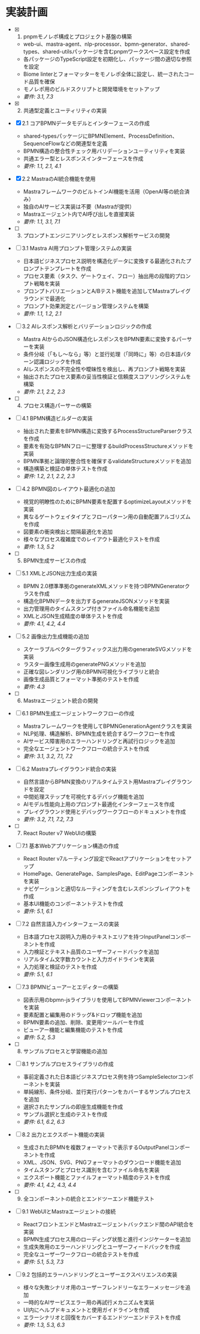 # 実装計画

- [x] 1. pnpmモノレポ構成とプロジェクト基盤の構築
  - web-ui、mastra-agent、nlp-processor、bpmn-generator、shared-types、shared-utilsパッケージを含むpnpmワークスペース設定を作成
  - 各パッケージのTypeScript設定を初期化し、パッケージ間の適切な参照を設定
  - Biome linterとフォーマッターをモノレポ全体に設定し、統一されたコード品質を確保
  - モノレポ用のビルドスクリプトと開発環境をセットアップ
  - _要件: 3.1, 7.3_

- [x] 2. 共通型定義とユーティリティの実装
- [x] 2.1 コアBPMNデータモデルとインターフェースの作成
  - shared-typesパッケージにBPMNElement、ProcessDefinition、SequenceFlowなどの関連型を定義
  - BPMN構造の整合性チェック用バリデーションユーティリティを実装
  - 共通エラー型とレスポンスインターフェースを作成
  - _要件: 1.1, 2.1, 4.1_

- [x] 2.2 MastraのAI統合機能を使用
  - MastraフレームワークのビルトインAI機能を活用（OpenAI等の統合済み）
  - 独自のAIサービス実装は不要（Mastraが提供）
  - Mastraエージェント内でAI呼び出しを直接実装
  - _要件: 1.1, 3.1, 7.1_

- [ ] 3. プロンプトエンジニアリングとレスポンス解析サービスの開発
- [ ] 3.1 Mastra AI用プロンプト管理システムの実装
  - 日本語ビジネスプロセス説明を構造化データに変換する最適化されたプロンプトテンプレートを作成
  - プロセス要素（タスク、ゲートウェイ、フロー）抽出用の段階的プロンプト戦略を実装
  - プロンプトバリエーションとA/Bテスト機能を追加してMastraプレイグラウンドで最適化
  - プロンプト効果測定とバージョン管理システムを構築
  - _要件: 1.1, 1.2, 2.1_

- [ ] 3.2 AIレスポンス解析とバリデーションロジックの作成
  - Mastra AIからのJSON構造化レスポンスをBPMN要素に変換するパーサーを実装
  - 条件分岐（「もし〜なら」等）と並行処理（「同時に」等）の日本語パターン認識ロジックを作成
  - AIレスポンスの不完全性や曖昧性を検出し、再プロンプト戦略を実装
  - 抽出されたプロセス要素の妥当性検証と信頼度スコアリングシステムを構築
  - _要件: 2.1, 2.2, 2.3_

- [ ] 4. プロセス構造パーサーの構築
- [ ] 4.1 BPMN構造ビルダーの実装
  - 抽出された要素をBPMN構造に変換するProcessStructureParserクラスを作成
  - 要素を有効なBPMNフローに整理するbuildProcessStructureメソッドを実装
  - BPMN準拠と論理的整合性を確保するvalidateStructureメソッドを追加
  - 構造構築と検証の単体テストを作成
  - _要件: 1.2, 2.1, 2.2, 2.3_

- [ ] 4.2 BPMN図のレイアウト最適化の追加
  - 視覚的明瞭性のためにBPMN要素を配置するoptimizeLayoutメソッドを実装
  - 異なるゲートウェイタイプとフローパターン用の自動配置アルゴリズムを作成
  - 図要素の衝突検出と間隔最適化を追加
  - 様々なプロセス複雑度でのレイアウト最適化テストを作成
  - _要件: 1.3, 5.2_

- [ ] 5. BPMN生成サービスの作成
- [ ] 5.1 XMLとJSON出力生成の実装
  - BPMN 2.0標準準拠のgenerateXMLメソッドを持つBPMNGeneratorクラスを作成
  - 構造化BPMNデータを出力するgenerateJSONメソッドを実装
  - 出力管理用のタイムスタンプ付きファイル命名機能を追加
  - XMLとJSON生成精度の単体テストを作成
  - _要件: 4.1, 4.2, 4.4_

- [ ] 5.2 画像出力生成機能の追加
  - スケーラブルベクターグラフィックス出力用のgenerateSVGメソッドを実装
  - ラスター画像生成用のgeneratePNGメソッドを追加
  - 正確な図レンダリング用のBPMN可視化ライブラリと統合
  - 画像生成品質とフォーマット準拠のテストを作成
  - _要件: 4.3_

- [ ] 6. Mastraエージェント統合の開発
- [ ] 6.1 BPMN生成エージェントワークフローの作成
  - Mastraフレームワークを使用してBPMNGenerationAgentクラスを実装
  - NLP処理、構造解析、BPMN生成を統合するワークフローを作成
  - AIサービス障害用のエラーハンドリングと再試行ロジックを追加
  - 完全なエージェントワークフローの統合テストを作成
  - _要件: 3.1, 3.2, 7.1, 7.2_

- [ ] 6.2 Mastraプレイグラウンド統合の実装
  - 自然言語からBPMN変換のリアルタイムテスト用Mastraプレイグラウンドを設定
  - 中間処理ステップを可視化するデバッグ機能を追加
  - AIモデル性能向上用のプロンプト最適化インターフェースを作成
  - プレイグラウンド使用とデバッグワークフローのドキュメントを作成
  - _要件: 3.2, 7.1, 7.2, 7.3_

- [ ] 7. React Router v7 WebUIの構築
- [ ] 7.1 基本Webアプリケーション構造の作成
  - React Router v7ルーティング設定でReactアプリケーションをセットアップ
  - HomePage、GeneratePage、SamplesPage、EditPageコンポーネントを実装
  - ナビゲーションと適切なルーティングを含むレスポンシブレイアウトを作成
  - 基本UI機能のコンポーネントテストを作成
  - _要件: 5.1, 6.1_

- [ ] 7.2 自然言語入力インターフェースの実装
  - 日本語プロセス説明入力用のテキストエリアを持つInputPanelコンポーネントを作成
  - 入力検証とテキスト品質のユーザーフィードバックを追加
  - リアルタイム文字数カウントと入力ガイドラインを実装
  - 入力処理と検証のテストを作成
  - _要件: 5.1, 6.1_

- [ ] 7.3 BPMNビューアーとエディターの構築
  - 図表示用のbpmn-jsライブラリを使用してBPMNViewerコンポーネントを実装
  - 要素配置と編集用のドラッグ&ドロップ機能を追加
  - BPMN要素の追加、削除、変更用ツールバーを作成
  - ビューアー機能と編集機能のテストを作成
  - _要件: 5.2, 5.3_

- [ ] 8. サンプルプロセスと学習機能の追加
- [ ] 8.1 サンプルプロセスライブラリの作成
  - 事前定義された日本語ビジネスプロセス例を持つSampleSelectorコンポーネントを実装
  - 単純線形、条件分岐、並行実行パターンをカバーするサンプルプロセスを追加
  - 選択されたサンプルの即座生成機能を作成
  - サンプル選択と生成のテストを作成
  - _要件: 6.1, 6.2, 6.3_

- [ ] 8.2 出力とエクスポート機能の実装
  - 生成されたBPMNを複数フォーマットで表示するOutputPanelコンポーネントを作成
  - XML、JSON、SVG、PNGフォーマットのダウンロード機能を追加
  - タイムスタンプとプロセス識別を含むファイル命名を実装
  - エクスポート機能とファイルフォーマット精度のテストを作成
  - _要件: 4.1, 4.2, 4.3, 4.4_

- [ ] 9. 全コンポーネントの統合とエンドツーエンド機能テスト
- [ ] 9.1 WebUIとMastraエージェントの接続
  - ReactフロントエンドとMastraエージェントバックエンド間のAPI統合を実装
  - BPMN生成プロセス用のローディング状態と進行インジケーターを追加
  - 生成失敗用のエラーハンドリングとユーザーフィードバックを作成
  - 完全なユーザーワークフローの統合テストを作成
  - _要件: 5.1, 5.3, 7.3_

- [ ] 9.2 包括的エラーハンドリングとユーザーエクスペリエンスの実装
  - 様々な失敗シナリオ用のユーザーフレンドリーなエラーメッセージを追加
  - 一時的なAIサービスエラー用の再試行メカニズムを実装
  - UI内にヘルプドキュメントと使用ガイドラインを作成
  - エラーシナリオと回復をカバーするエンドツーエンドテストを作成
  - _要件: 1.3, 5.3, 6.3_